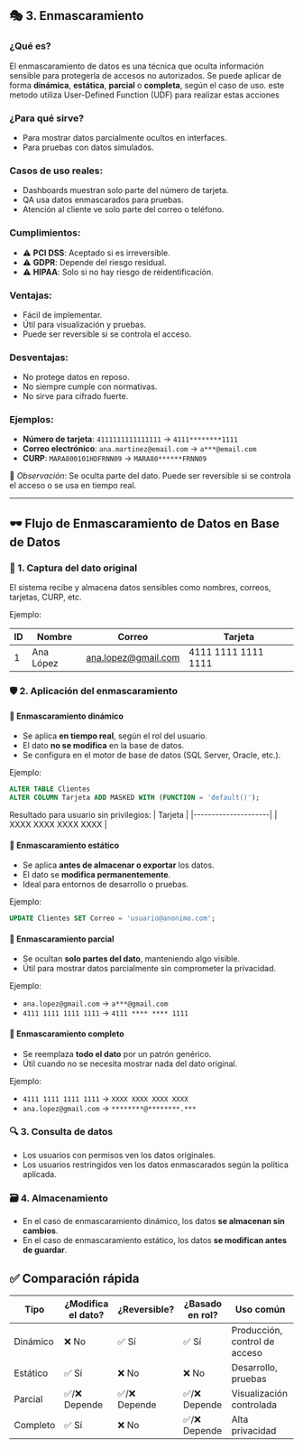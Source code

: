 ## 🎭 3. Enmascaramiento

### ¿Qué es?
El enmascaramiento de datos es una técnica que oculta información sensible para protegerla de accesos no autorizados. Se puede aplicar de forma **dinámica**, **estática**, **parcial** o **completa**, según el caso de uso.  este metodo utiliza User-Defined Function (UDF) para realizar estas acciones 

### ¿Para qué sirve?
- Para mostrar datos parcialmente ocultos en interfaces.
- Para pruebas con datos simulados.

### Casos de uso reales:
- Dashboards muestran solo parte del número de tarjeta.
- QA usa datos enmascarados para pruebas.
- Atención al cliente ve solo parte del correo o teléfono.

### Cumplimientos:
- ⚠️ **PCI DSS**: Aceptado si es irreversible.
- ⚠️ **GDPR**: Depende del riesgo residual.
- ⚠️ **HIPAA**: Solo si no hay riesgo de reidentificación.

### Ventajas:
- Fácil de implementar.
- Útil para visualización y pruebas.
- Puede ser reversible si se controla el acceso.

### Desventajas:
- No protege datos en reposo.
- No siempre cumple con normativas.
- No sirve para cifrado fuerte.


### Ejemplos:
- **Número de tarjeta**: `4111111111111111` → `4111********1111`  
- **Correo electrónico**: `ana.martinez@email.com` → `a***@email.com`  
- **CURP**: `MARA800101HDFRNN09` → `MARA80******FRNN09`

🔸 *Observación*: Se oculta parte del dato. Puede ser reversible si se controla el acceso o se usa en tiempo real.

---

## 🕶️ **Flujo de Enmascaramiento de Datos en Base de Datos**
 

### 🧩 1. **Captura del dato original**
El sistema recibe y almacena datos sensibles como nombres, correos, tarjetas, CURP, etc.

Ejemplo:

| ID | Nombre     | Correo               | Tarjeta             |
|----|------------|----------------------|---------------------|
| 1  | Ana López  | ana.lopez@gmail.com  | 4111 1111 1111 1111 |



### 🛡️ 2. **Aplicación del enmascaramiento**

#### 🔸 **Enmascaramiento dinámico**
- Se aplica **en tiempo real**, según el rol del usuario.
- El dato **no se modifica** en la base de datos.
- Se configura en el motor de base de datos (SQL Server, Oracle, etc.).

Ejemplo:
```sql
ALTER TABLE Clientes
ALTER COLUMN Tarjeta ADD MASKED WITH (FUNCTION = 'default()');
```

Resultado para usuario sin privilegios:
| Tarjeta             |
|---------------------|
| XXXX XXXX XXXX XXXX |


#### 🔸 **Enmascaramiento estático**
- Se aplica **antes de almacenar o exportar** los datos.
- El dato se **modifica permanentemente**.
- Ideal para entornos de desarrollo o pruebas.

Ejemplo:
```sql
UPDATE Clientes SET Correo = 'usuario@anonimo.com';
```



#### 🔸 **Enmascaramiento parcial**
- Se ocultan **solo partes del dato**, manteniendo algo visible.
- Útil para mostrar datos parcialmente sin comprometer la privacidad.

Ejemplo:
- `ana.lopez@gmail.com` → `a***@gmail.com`
- `4111 1111 1111 1111` → `4111 **** **** 1111`



#### 🔸 **Enmascaramiento completo**
- Se reemplaza **todo el dato** por un patrón genérico.
- Útil cuando no se necesita mostrar nada del dato original.

Ejemplo:
- `4111 1111 1111 1111` → `XXXX XXXX XXXX XXXX`
- `ana.lopez@gmail.com` → `********@********.***`



### 🔍 3. **Consulta de datos**
- Los usuarios con permisos ven los datos originales.
- Los usuarios restringidos ven los datos enmascarados según la política aplicada.



### 🗃️ 4. **Almacenamiento**
- En el caso de enmascaramiento dinámico, los datos **se almacenan sin cambios**.
- En el caso de enmascaramiento estático, los datos **se modifican antes de guardar**.



## ✅ Comparación rápida

| Tipo               | ¿Modifica el dato? | ¿Reversible? | ¿Basado en rol? | Uso común                      |
|--------------------|-------------------|--------------|------------------|-------------------------------|
| Dinámico           | ❌ No              | ✅ Sí         | ✅ Sí             | Producción, control de acceso |
| Estático           | ✅ Sí              | ❌ No         | ❌ No             | Desarrollo, pruebas           |
| Parcial            | ✅/❌ Depende       | ✅/❌ Depende  | ✅/❌ Depende      | Visualización controlada      |
| Completo           | ✅ Sí              | ❌ No         | ✅/❌ Depende      | Alta privacidad                |
